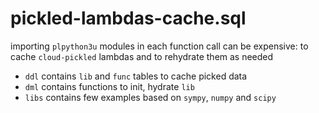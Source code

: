 # pickled-lambdas-cache.sql
importing `plpython3u` modules in each function call can be expensive: to cache `cloud-pickled` lambdas and to rehydrate them as needed

- `ddl` contains `lib` and `func` tables to cache picked data
- `dml` contains functions to init, hydrate `lib`
- `libs` contains few examples based on `sympy`, `numpy` and `scipy`
